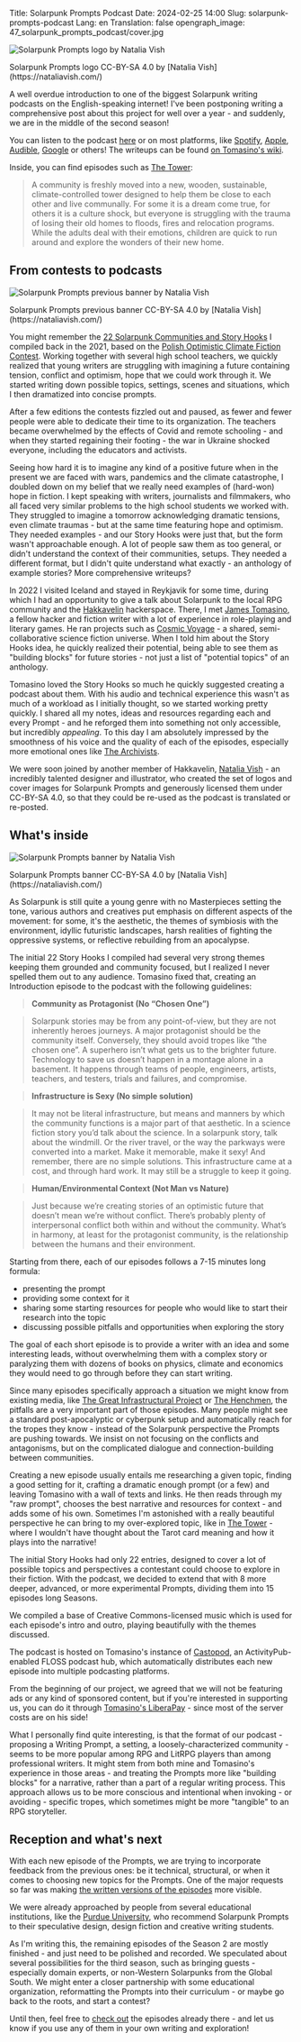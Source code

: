Title: Solarpunk Prompts Podcast
Date: 2024-02-25 14:00
Slug: solarpunk-prompts-podcast
Lang: en
Translation: false
opengraph_image: 47_solarpunk_prompts_podcast/cover.jpg

![Solarpunk Prompts logo by Natalia Vish](/images/47_solarpunk_prompts_podcast/cover.jpg)
<figcaption>Solarpunk Prompts logo CC-BY-SA 4.0 by [Natalia Vish](https://nataliavish.com/)</figcaption>

A well overdue introduction to one of the biggest Solarpunk writing podcasts on the English-speaking internet! I've been postponing writing a comprehensive post about this project for well over a year - and suddenly, we are in the middle of the second season!

You can listen to the podcast [here](https://podcast.tomasino.org/@SolarpunkPrompts) or on most platforms, like [Spotify](https://open.spotify.com/show/5igXOJCAouTWaEFUQAFRsK), [Apple](https://podcasts.apple.com/us/podcast/solarpunk-prompts/id1652252771), [Audible](https://music.amazon.com/podcasts/28f52062-5961-42bd-a44f-da870c722ae4/solarpunk-prompts), [Google](https://podcasts.google.com/feed/aHR0cHM6Ly9wb2RjYXN0LnRvbWFzaW5vLm9yZy9AU29sYXJwdW5rUHJvbXB0cy9mZWVkLnhtbA) or others! The writeups can be found [on Tomasino's wiki](https://wiki.tomasino.org/writing/Solarpunk-Prompts).

Inside, you can find episodes such as [The Tower](https://podcast.tomasino.org/@SolarpunkPrompts/episodes/the-tower):

> A community is freshly moved into a new, wooden, sustainable, climate-controlled tower designed to help them be close to each other and live communally. For some it is a dream come true, for others it is a culture shock, but everyone is struggling with the trauma of losing their old homes to floods, fires and relocation programs. While the adults deal with their emotions, children are quick to run around and explore the wonders of their new home.

## From contests to podcasts

![Solarpunk Prompts previous banner by Natalia Vish](/images/47_solarpunk_prompts_podcast/old_banner.jpg)
<figcaption>Solarpunk Prompts previous banner CC-BY-SA 4.0 by [Natalia Vish](https://nataliavish.com/)</figcaption>

You might remember the [22 Solarpunk Communities and Story Hooks](/22-solarpunk-communities-and-story-hooks) I compiled back in the 2021, based on the [Polish Optimistic Climate Fiction Contest](https://solarpunk.edu.pl/). Working together with several high school teachers, we quickly realized that young writers are struggling with imagining a future containing tension, conflict and optimism, hope that we could work through it. We started writing down possible topics, settings, scenes and situations, which I then dramatized into concise prompts.

After a few editions the contests fizzled out and paused, as fewer and fewer people were able to dedicate their time to its organization. The teachers became overwhelmed by the effects of Covid and remote schooling - and when they started regaining their footing - the war in Ukraine shocked everyone, including the educators and activists.

Seeing how hard it is to imagine any kind of a positive future when in the present we are faced with wars, pandemics and the climate catastrophe, I doubled down on my belief that we really need examples of (hard-won) hope in fiction. I kept speaking with writers, journalists and filmmakers, who all faced very similar problems to the high school students we worked with. They struggled to imagine a tomorrow acknowledging dramatic tensions, even climate traumas - but  at the same time featuring hope and optimism. They needed examples - and our Story Hooks were just that, but the form wasn't approachable enough. A lot of people saw them as too general, or didn't understand the context of their communities, setups. They needed a different format, but I didn't quite understand what exactly - an anthology of example stories? More comprehensive writeups?

In 2022 I visited Iceland and stayed in Reykjavik for some time, during which I had an opportunity to give a talk about Solarpunk to the local RPG community and the [Hakkavelin](https://hakkavelin.is/) hackerspace. There, I met [James Tomasino](https://tomasino.org/), a fellow hacker and fiction writer with a lot of experience in role-playing and literary games. He ran projects such as [Cosmic Voyage](https://cosmic.voyage/) - a shared, semi-collaborative science fiction universe. When I told him about the Story Hooks idea, he quickly realized their potential, being able to see them as "building blocks" for future stories - not just a list of "potential topics" of an anthology.

Tomasino loved the Story Hooks so much he quickly suggested creating a podcast about them. With his audio and technical experience this wasn't as much of a workload as I initially thought, so we started working pretty quickly. I shared all my notes, ideas and resources regarding each and every Prompt - and he reforged them into something not only accessible, but incredibly _appealing_. To this day I am absolutely impressed by the smoothness of his voice and the quality of each of the episodes, especially more emotional ones like [The Archivists](https://podcast.tomasino.org/@SolarpunkPrompts/episodes/the-archivists).

We were soon joined by another member of Hakkavelin, [Natalia Vish](https://nataliavish.com/) - an incredibly talented designer and illustrator, who created the set of logos and cover images for Solarpunk Prompts and generously licensed them under CC-BY-SA 4.0, so that they could be re-used as the podcast is translated or re-posted.

## What's inside

![Solarpunk Prompts banner by Natalia Vish](/images/47_solarpunk_prompts_podcast/banner.jpg)
<figcaption>Solarpunk Prompts banner CC-BY-SA 4.0 by [Natalia Vish](https://nataliavish.com/)</figcaption>

As Solarpunk is still quite a young genre with no Masterpieces setting the tone, various authors and creatives put emphasis on different aspects of the movement: for some, it's the aesthetic, the themes of symbiosis with the environment, idyllic futuristic landscapes, harsh realities of fighting the oppressive systems, or reflective rebuilding from an apocalypse. 

The initial 22 Story Hooks I compiled had several very strong themes keeping them grounded and community focused, but I realized I never spelled them out to any audience. Tomasino  fixed that, creating an Introduction episode to the podcast with the following guidelines:

> **Community as Protagonist (No “Chosen One”)**

> Solarpunk stories may be from any point-of-view, but they are not inherently heroes journeys. A major protagonist should be the community itself. Conversely, they should avoid tropes like “the chosen one”. A superhero isn’t what gets us to the brighter future. Technology to save us doesn’t happen in a montage alone in a basement. It happens through teams of people, engineers, artists, teachers, and testers, trials and failures, and compromise.

> **Infrastructure is Sexy (No simple solution)**

> It may not be literal infrastructure, but means and manners by which the community functions is a major part of that aesthetic. In a science fiction story you’d talk about the science. In a solarpunk story, talk about the windmill. Or the river travel, or the way the parkways were converted into a market. Make it memorable, make it sexy! And remember, there are no simple solutions. This infrastructure came at a cost, and through hard work. It may still be a struggle to keep it going.

> **Human/Environmental Context (Not Man vs Nature)**

> Just because we’re creating stories of an optimistic future that doesn’t mean we’re without conflict. There’s probably plenty of interpersonal conflict both within and without the community. What’s in harmony, at least for the protagonist community, is the relationship between the humans and their environment.

Starting from there, each of our episodes follows a 7-15 minutes long formula:

 - presenting the prompt
 - providing some context for it
 - sharing some starting resources for people who would like to start their research into the topic
 - discussing possible pitfalls and opportunities when exploring the story

The goal of each short episode is to provide a writer with an idea and some interesting leads, without overwhelming them with a complex story or paralyzing them with dozens of books on physics, climate and economics they would need to go through before they can start writing.

Since many episodes specifically approach a situation we might know from existing media, like [The Great Infrastructural Project](https://podcast.tomasino.org/@SolarpunkPrompts/episodes/the-great-infrastructure-project) or [The Henchmen](https://podcast.tomasino.org/@SolarpunkPrompts/episodes/the-henchmen), the pitfalls are a very important part of those episodes. Many people might see a standard post-apocalyptic or cyberpunk setup and automatically reach for the tropes they know - instead of the Solarpunk perspective the Prompts are pushing towards. We insist on not focusing on the conflicts and antagonisms, but on the complicated dialogue and connection-building between communities.

Creating a new episode usually entails me researching a given topic, finding a good setting for it, crafting a dramatic enough prompt (or a few) and leaving Tomasino with a wall of texts and links. He then reads through my "raw prompt", chooses the best narrative and resources for context - and adds some of his own. Sometimes I'm astonished with a really beautiful perspective he can bring to my over-explored topic, like in [The Tower](https://podcast.tomasino.org/@SolarpunkPrompts/episodes/the-tower) - where I wouldn't have thought about the Tarot card meaning and how it plays into the narrative!

The initial Story Hooks had only 22 entries, designed to cover a lot of possible topics and perspectives a contestant could choose to explore in their fiction. With the podcast, we decided to extend that with 8 more deeper, advanced, or more experimental Prompts, dividing them into 15 episodes long Seasons.

We compiled a base of Creative Commons-licensed music which is used for each episode's intro and outro, playing beautifully with the themes discussed.

The podcast is hosted on Tomasino's instance of [Castopod](https://castopod.org/), an ActivityPub-enabled FLOSS podcast hub, which automatically distributes each new episode into multiple podcasting platforms.

From the beginning of our project, we agreed that we will not be featuring ads or any kind of sponsored content, but if you're interested in supporting us, you can do it through [Tomasino's LiberaPay](https://liberapay.com/jamestomasino/) - since most of the server costs are on his side!

What I personally find quite interesting, is that the format of our podcast - proposing a Writing Prompt, a setting, a loosely-characterized community - seems to be more popular among RPG and LitRPG players than among professional writers. It might stem from both mine and Tomasino's experience in those areas - and treating the Prompts more like "building blocks" for a narrative, rather than a part of a regular writing process. This approach allows us to be more conscious and intentional when invoking - or avoiding - specific tropes, which sometimes might be more "tangible" to an RPG storyteller.

## Reception and what's next

With each new episode of the Prompts, we are trying to incorporate feedback from the previous ones: be it technical, structural, or when it comes to choosing new topics for the Prompts. One of the major requests so far was making [the written versions of the episodes](https://wiki.tomasino.org/writing/Solarpunk-Prompts) more visible.

We were already approached by people from several educational institutions, like the [Purdue University](https://www.purdue.edu/), who recommend Solarpunk Prompts to their speculative design, design fiction and creative writing students.

As I'm writing this, the remaining episodes of the Season 2 are mostly finished - and just need to be polished and recorded. We speculated about several possibilities for the third season, such as bringing guests - especially domain experts, or non-Western Solarpunks from the Global South. We might enter a closer partnership with some educational organization, reformatting the Prompts into their curriculum - or maybe go back to the roots, and start a contest?

Until then, feel free to [check out](https://podcast.tomasino.org/@SolarpunkPrompts) the episodes already there - and let us know if you use any of them in your own writing and exploration!